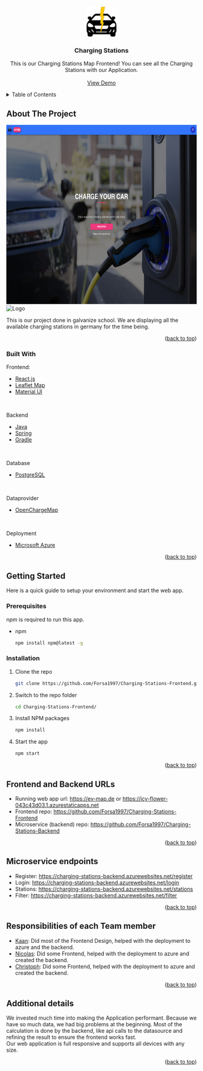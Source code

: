 <!-- PROJECT LOGO -->
<br />
<div align="center">
  <a href="https://github.com/github_username/repo_name">
    <img src="src/assets/logo.png" alt="Logo" width="80" height="80">
  </a>

<h3 align="center">Charging Stations</h3>

  <p align="center">
    This is our Charging Stations Map Frontend! You can see all the Charging Stations with our Application.
    <br />
    <br />
    <a href="https://ev-map.de">View Demo</a>
    
  </p>
</div>



<!-- TABLE OF CONTENTS -->
<details>
  <summary>Table of Contents</summary>
  <ol>
    <li>
      <a href="#about-the-project">About The Project</a>
      <ul>
        <li><a href="#built-with">Built With</a></li>
      </ul>
    </li>
    <li>
      <a href="#getting-started">Getting Started</a>
      <ul>
        <li><a href="#prerequisites">Prerequisites</a></li>
        <li><a href="#installation">Installation</a></li>
      </ul>
    </li>
    <li><a href="#frontend-and-backend-urls">Frontend and Backend URLs</a></li>
    <li><a href="#microservice-endpoints">Microservice endpoints</a></li>
    <li><a href="#responsibilities-of-each-teammember">Responsibilities of each team member</a></li>
    <li><a href="#additional-detail">Additional Details</a></li>
  </ol>
</details>



<!-- ABOUT THE PROJECT -->
## About The Project

<img src="src/assets/home-screenshot.png" alt="Logo" width="686,7" height="474,6">
<img src="src/assets/map-screenshot.png" alt="Logo" width="686,7" height="474,6">


This is our project done in galvanize school. We are displaying all the available charging stations in germany for the time being.

<p align="right">(<a href="#top">back to top</a>)</p>



### Built With
Frontend:
* [React.js](https://reactjs.org/)
* [Leaflet Map](https://react-leaflet.js.org/)
* [Material UI](https://mui.com)
<br />

Backend
* [Java](https://www.java.com/)
* [Spring](https://spring.io/)
* [Gradle](https://gradle.org/)
<br />

Database
* [PostgreSQL](https://www.postgresql.org/)
<br />

Dataprovider
* [OpenChargeMap](https://openchargemap.org/)
<br />

Deployment
* [Microsoft Azure](https://azure.microsoft.com/)




<p align="right">(<a href="#top">back to top</a>)</p>



<!-- GETTING STARTED -->
## Getting Started

Here is a quick guide to setup your environment and start the web app.

### Prerequisites

npm is required to run this app.
* npm
  ```sh
  npm install npm@latest -g
  ```

### Installation

1. Clone the repo
   ```sh
   git clone https://github.com/Forsa1997/Charging-Stations-Frontend.git
   ```
2. Switch to the repo folder
   ```sh
   cd Charging-Stations-Frontend/
   ```
3. Install NPM packages
   ```sh
   npm install
   ```
4. Start the app
   ```js
   npm start
   ```

<p align="right">(<a href="#top">back to top</a>)</p>


<!-- FRONTEND AND BACKEND URLs -->
## Frontend and Backend URLs

* Running web app url: https://ev-map.de or https://icy-flower-043c43d03.1.azurestaticapps.net
* Frontend repo: https://github.com/Forsa1997/Charging-Stations-Frontend
* Microservice (backend) repo: https://github.com/Forsa1997/Charging-Stations-Backend

<p align="right">(<a href="#top">back to top</a>)</p>



<!-- MICROSERVICE ENDPOINTS -->
## Microservice endpoints

* Register: https://charging-stations-backend.azurewebsites.net/register
* Login: https://charging-stations-backend.azurewebsites.net/login
* Stations: https://charging-stations-backend.azurewebsites.net/stations
* Filter: https://charging-stations-backend.azurewebsites.net/filter

<p align="right">(<a href="#top">back to top</a>)</p>


<!-- RESPONSIBILITIES OF EACH TEAM MEMBER -->
## Responsibilities of each Team member

* [Kaan](https://github.com/kaano29): Did most of the Frontend Design, helped with the deployment to azure and the backend.
* [Nicolas](https://github.com/nicodewel): Did some Frontend, helped with the deployment to azure and created the backend.
* [Christoph](https://github.com/Forsa1997): Did some Frontend, helped with the deployment to azure and created the backend.

<p align="right">(<a href="#top">back to top</a>)</p>



<!-- ADDITIONAL DETAILS -->
## Additional details

We invested much time into making the Application performant. Because we have so much data, we had big problems at the beginning.
Most of the calculation is done by the backend, like api calls to the datasource and refining the result to ensure the frontend works fast.
<br />
Our web application is full responsive and supports all devices with any size.

<p align="right">(<a href="#top">back to top</a>)</p>
